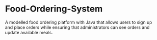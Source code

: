 # Food-Ordering-System
A modelled food ordering platform with Java that allows users to sign up and place orders while ensuring that administrators can see orders and update available meals.
